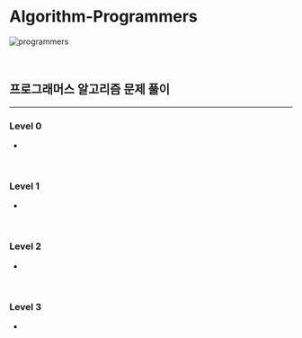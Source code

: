 # Algorithm-Programmers

![programmers](https://user-images.githubusercontent.com/69426184/209522163-480bba6b-3c37-4ae9-b667-7564285110bb.png)

<br/>

## 프로그래머스 알고리즘 문제 풀이

---

### Level 0

-

<br/>

### Level 1

-

<br/>

### Level 2

-

<br/>

### Level 3

-
